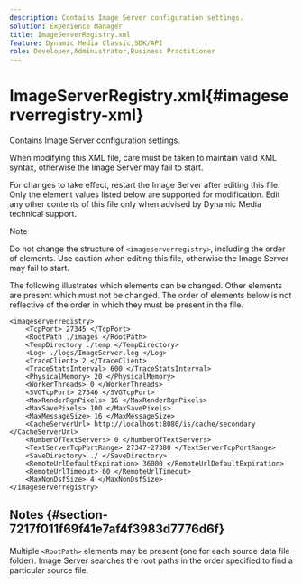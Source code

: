 ```yaml
---
description: Contains Image Server configuration settings.
solution: Experience Manager
title: ImageServerRegistry.xml
feature: Dynamic Media Classic,SDK/API
role: Developer,Administrator,Business Practitioner
---
```


# ImageServerRegistry.xml{#imageserverregistry-xml}

Contains Image Server configuration settings.

When modifying this XML file, care must be taken to maintain valid XML syntax, otherwise the Image Server may fail to start.

For changes to take effect, restart the Image Server after editing this file. Only the element values listed below are supported for modification. Edit any other contents of this file only when advised by Dynamic Media technical support.

>[!NOTE]
>
>Do not change the structure of `<imageserverregistry>`, including the order of elements. Use caution when editing this file, otherwise the Image Server may fail to start.

The following illustrates which elements can be changed. Other elements are present which must not be changed. The order of elements below is not reflective of the order in which they must be present in the file.

```
<imageserverregistry>
    <TcpPort> 27345 </TcpPort>    
    <RootPath ./images </RootPath>
    <TempDirectory ./temp </TempDirectory>
    <Log> ./logs/ImageServer.log </Log>
    <TraceClient> 2 </TraceClient>
    <TraceStatsInterval> 600 </TraceStatsInterval>
    <PhysicalMemory> 20 </PhysicalMemory>
    <WorkerThreads> 0 </WorkerThreads>
    <SVGTcpPort> 27346 </SVGTcpPort>
    <MaxRenderRgnPixels> 16 </MaxRenderRgnPixels>
    <MaxSavePixels> 100 </MaxSavePixels>
    <MaxMessageSize> 16 </MaxMessageSize>
    <CacheServerUrl> http://localhost:8080/is/cache/secondary </CacheServerUrl>
    <NumberOfTextServers> 0 </NumberOfTextServers>
    <TextServerTcpPortRange> 27347-27380 </TextServerTcpPortRange>
    <SaveDirectory> ./ </SaveDirectory>
    <RemoteUrlDefaultExpiration> 36000 </RemoteUrlDefaultExpiration>
    <RemoteUrlTimeout> 60 </RemoteUrlTimeout>
    <MaxNonDsfSize> 4 </MaxNonDsfSize>
</imageserverregistry>
```

## Notes {#section-7217f011f69f41e7af4f3983d7776d6f}

Multiple `<RootPath>` elements may be present (one for each source data file folder). Image Server searches the root paths in the order specified to find a particular source file. 
